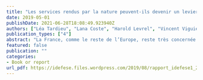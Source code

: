 ```yaml
---
title: "Les services rendus par la nature peuvent-ils devenir un levier d'action dans les décisions d'aménagement ?"
date: 2019-05-01
publishDate: 2021-06-28T18:08:49.923940Z
authors: ["Léa Tardieu", "Lana Coste", "Harold Levrel", "Vincent Viguié"]
publication_types: ["4"]
abstract: "La France, comme le reste de l’Europe, reste très concernée par l’augmentation continue des surfaces de sols artificialisées. Ces conversions affectent la fonctionnalité des écosystèmes naturels, réduisant le potentiel  de  fourniture  de  services  qu’ils  rendent  aux  sociétés  humaines,  aussi  appelées  services écosystémiques (SE) (e.g. réduction des îlots de chaleur, approvisionnement en nourriture). Les besoins relatifs à ces services sont pourtant renforcés dans un contexte de changement climatique et d’érosion de la biodiversité, soumettant les sociétés à des risques croissants. Plusieurs forces sont à l’origine du processus d’artificialisation. Outre les forces structurelles comme la croissance démographique ou la croissance économique, des facteurs socio-culturels tels que la demande croissante pour de l’habitat individuel, le contexte institutionnel et la gouvernance jouent également un rôle clé dans les dynamiques d’artificialisation. Comme cela a été souligné dans plusieurs études auparavant (Anas et al, 2008, Béchet et al, 2017, Colsaet et al, 2018), la concurrence entre unités administratives en charge de l’aménagement et/ou les incompatibilités d’objectifs pour l’orientation des territoires (e.g. environnement, logement, transport,  etc.)  sont  également  au  cœur  des  dynamiques  d’artificialisation.  La  fragmentation administrative, la compétition entre juridictions locales, la concurrence fiscale entre les collectivités locales, les subventions de projets visant à « revitaliser » des territoires (ex : infrastructures de transport ou développement de zones commerciales), sont autant de facteurs favorisant l’artificialisation des sols pointés dans la littérature. Ceci est renforcé par un imaginaire collectif opposant souvent protection de l’environnement et développement économique (Boiral, 2004). Cette vision pourrait cependant évoluer en  rendant  mieux  compte  de  l’apport  des  services  rendus  par  la  nature  aux  sociétés.  Ainsi  la (re)connaissance  de  ce  capital  qu’est  la  nature  est  une  des  clés  de  l’évolution  des  politiques d’aménagement du territoire, tant pour ce qui concernent ses objectifs que ses modalités de mise en œuvre. "
featured: false
publication: ""
categories:
- Book or report
url_pdf: https://idefese.files.wordpress.com/2019/08/rapport_idefese1_2019_cadredecisionnel.pdf
---
```


